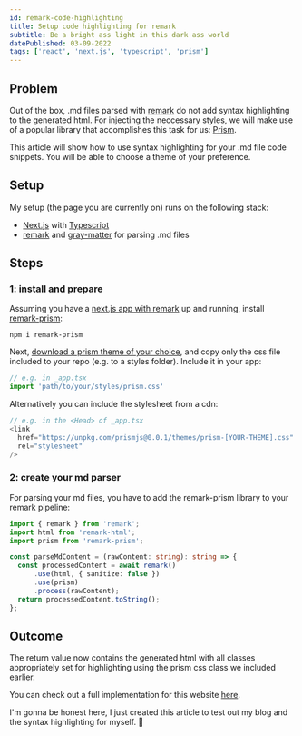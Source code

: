 ```yaml
---
id: remark-code-highlighting
title: Setup code highlighting for remark 
subtitle: Be a bright ass light in this dark ass world
datePublished: 03-09-2022
tags: ['react', 'next.js', 'typescript', 'prism']
---
```


## Problem

Out of the box, .md files parsed with [remark](https://remark.js.org/) do not add syntax highlighting to the generated html. For injecting the neccessary styles, we will make use of a popular library that accomplishes this task for us: [Prism](https://prismjs.com/).

This article will show how to use syntax highlighting for your .md file code snippets. You will be able to choose a theme of your preference.

## Setup

My setup (the page you are currently on) runs on the following stack:
  - [Next.js](https://nextjs.org/) with [Typescript](https://www.typescriptlang.org/)
  - [remark](https://remark.js.org/) and [gray-matter](https://github.com/jonschlinkert/gray-matter) for parsing .md files

## Steps

### 1: install and prepare

Assuming you have a [next.js app with remark](https://nextjs.org/blog/markdown) up and running, install [remark-prism](https://www.npmjs.com/package/remark-prism):

```
npm i remark-prism
```

Next, [download a prism theme of your choice](https://prismjs.com/download.html), and copy only the css file included to your repo (e.g. to a styles folder). Include it in your app:

```ts
// e.g. in _app.tsx
import 'path/to/your/styles/prism.css'
```

Alternatively you can include the stylesheet from a cdn:
```ts
// e.g. in the <Head> of _app.tsx
<link
  href="https://unpkg.com/prismjs@0.0.1/themes/prism-[YOUR-THEME].css"
  rel="stylesheet"
/>
```

### 2: create your md parser
For parsing your md files, you have to add the remark-prism library to your remark pipeline:
```ts
import { remark } from 'remark';
import html from 'remark-html';
import prism from 'remark-prism';

const parseMdContent = (rawContent: string): string => {
  const processedContent = await remark()
      .use(html, { sanitize: false })
      .use(prism)
      .process(rawContent);
  return processedContent.toString();
};
```

## Outcome
The return value now contains the generated html with all classes appropriately set for highlighting using the prism css class we included earlier.

You can check out a full implementation for this website [here](https://github.com/chargome/chargome.com).

I'm gonna be honest here, I just created this article to test out my blog and the syntax highlighting for myself. 🦧



